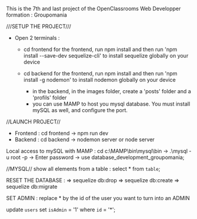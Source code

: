 This is the 7th and last project of the OpenClassrooms Web Developper formation : Groupomania

///SETUP THE PROJECT///
- Open 2 terminals : 
    - cd frontend for the frontend, run npm install and then run 'npm install --save-dev sequelize-cli' to install sequelize globally on your device
    
    - cd backend for the frontend, run npm install and then run 'npm install -g nodemon' to install nodemon globally on your device
        - in the backend, in the images folder, create a 'posts' folder and a 'profils' folder
        - you can use MAMP to host you mysql database. You must install mySQL as well, and configure the port.


//LAUNCH PROJECT//
- Frontend : cd frontend -> npm run dev
- Backend : cd backend -> nodemon server or node server
 

Local access to mySQL with MAMP : cd c:\MAMP\bin\mysql\bin -> .\mysql -u root -p -> Enter password -> use database_development_groupomania;


//MYSQL//
show all elements from a table : select * from `table`;



RESET THE DATABASE : 
=> sequelize db:drop
=> sequelize db:create 
=> sequelize db:migrate

SET ADMIN : 
replace * by the id of the user you want to turn into an ADMIN

update `users` set `isAdmin` = '1' where `id` = '*';